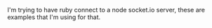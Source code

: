 

I'm trying to have ruby connect to a node socket.io server, these are examples that I'm using for that.
